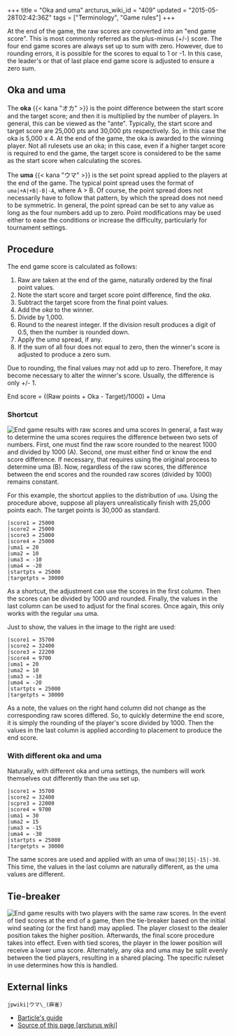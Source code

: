 +++
title = "Oka and uma"
arcturus_wiki_id = "409"
updated = "2015-05-28T02:42:36Z"
tags = ["Terminology", "Game rules"]
+++

At the end of the game, the raw scores are converted into an "end game score". This is most commonly
referred as the plus-minus (+/-) score. The four end game scores are always set up to sum with zero.
However, due to rounding errors, it is possible for the scores to equal to 1 or -1. In this case,
the leader's or that of last place end game score is adjusted to ensure a zero sum.

## Oka and uma

The **oka** {{< kana "オカ" >}} is the point difference between the start score and the target
score; and then it is multiplied by the number of players. In general, this can be viewed as the
"ante". Typically, the start score and target score are 25,000 pts and 30,000 pts respectively. So,
in this case the oka is 5,000 x 4. At the end of the game, the oka is awarded to the winning player.
Not all rulesets use an oka; in this case, even if a higher target score is required to end the
game, the target score is considered to be the same as the start score when calculating the scores.

The **uma** {{< kana "ウマ" >}} is the set point spread applied to the players at the end of the
game. The typical point spread uses the format of `uma|+A|+B|-B|-A`, where A \> B. Of course, the
point spread does not necessarily have to follow that pattern, by which the spread does not need to
be symmetric. In general, the point spread can be set to any value as long as the four numbers add
up to zero. Point modifications may be used either to ease the conditions or increase the
difficulty, particularly for tournament settings.

## Procedure

The end game score is calculated as follows:

1.  Raw are taken at the end of the game, naturally ordered by the final point values.
2.  Note the start score and target score point difference, find the _oka_.
3.  Subtract the target score from the final point values.
4.  Add the _oka_ to the winner.
5.  Divide by 1,000.
6.  Round to the nearest integer. If the division result produces a digit of 0.5, then the number is
    rounded down.
7.  Apply the _uma_ spread, if any.
8.  If the sum of all four does not equal to zero, then the winner's score is adjusted to produce a
    zero sum.

Due to rounding, the final values may not add up to zero. Therefore, it may become necessary to
alter the winner's score. Usually, the difference is only +/- 1.

End score = ((Raw points + Oka - Target)/1000) + Uma

### Shortcut

![End game results with raw scores and uma scores](PlusMinus.png "End game results with raw scores and uma scores")
In general, a fast way to determine the uma scores requires the difference between two sets of
numbers. First, one must find the raw score rounded to the nearest 1000 and divided by 1000 (A).
Second, one must either find or know the end score difference. If necessary, that requires using the
original process to determine uma (B). Now, regardless of the raw scores, the difference between the
end scores and the rounded raw scores (divided by 1000) remains constant.

For this example, the shortcut applies to the distribution of `uma`. Using the procedure above,
suppose all players unrealistically finish with 25,000 points each. The target points is 30,000 as
standard.

```uma compare|
|score1 = 25000
|score2 = 25000
|score3 = 25000
|score4 = 25000
|uma1 = 20
|uma2 = 10
|uma3 = -10
|uma4 = -20
|startpts = 25000
|targetpts = 30000
```

As a shortcut, the adjustment can use the scores in the first column. Then the scores can be divided
by 1000 and rounded. Finally, the values in the last column can be used to adjust for the final
scores. Once again, this only works with the regular `uma` uma.

Just to show, the values in the image to the right are used:

```uma compare|
|score1 = 35700
|score2 = 32400
|score3 = 22200
|score4 = 9700
|uma1 = 20
|uma2 = 10
|uma3 = -10
|uma4 = -20
|startpts = 25000
|targetpts = 30000
```

As a note, the values on the right hand column did not change as the corresponding raw scores
differed. So, to quickly determine the end score, it is simply the rounding of the player's score
divided by 1000. Then the values in the last column is applied according to placement to produce the
end score.

### With different oka and uma

Naturally, with different oka and uma settings, the numbers will work themselves out differently
than the `uma` set up.

```uma compare|
|score1 = 35700
|score2 = 32400
|scpre3 = 22000
|score4 = 9700
|uma1 = 30
|uma2 = 15
|uma3 = -15
|uma4 = -30
|startpts = 25000
|targetpts = 30000
```

The same scores are used and applied with an uma of `Uma|30|15|-15|-30`. This time, the values in
the last column are naturally different, as the uma values are different.

## Tie-breaker

![End game results with two players with the [same raw scores](http://tenhou.net/0/?log=2014011412gm-0009-7447-f4a2bbb5&tw=1).](Tiedscores.png "End game results with two players with the same raw scores.")
In the event of tied scores at the end of a game, then the tie-breaker based on the initial wind
seating (or the first hand) may applied. The player closest to the dealer position takes the higher
position. Afterwards, the final score procedure takes into effect. Even with tied scores, the player
in the lower position will receive a lower uma score. Alternately, any oka and uma may be split
evenly between the tied players, resulting in a shared placing. The specific ruleset in use
determines how this is handled.

## External links

`jpwiki|ウマ\_(麻雀)`

- [Barticle's guide](http://www.uspml.com/downloads.htm)
- [Source of this page [arcturus wiki]](http://arcturus.su/wiki/Oka_and_uma)

